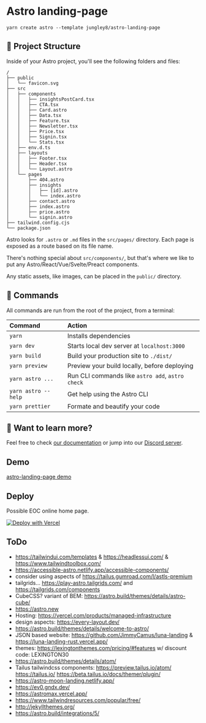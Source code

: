 # Astro landing-page

```
yarn create astro --template jungley8/astro-landing-page
```

## 🚀 Project Structure

Inside of your Astro project, you'll see the following folders and files:

```
/
├── public
│   └── favicon.svg
├── src
│   ├── components
│   │   ├── insightsPostCard.tsx
│   │   ├── CTA.tsx
│   │   ├── Card.astro
│   │   ├── Data.tsx
│   │   ├── Feature.tsx
│   │   ├── Newsletter.tsx
│   │   ├── Price.tsx
│   │   ├── Signin.tsx
│   │   └── Stats.tsx
│   ├── env.d.ts
│   ├── layouts
│   │   ├── Footer.tsx
│   │   ├── Header.tsx
│   │   └── Layout.astro
│   └── pages
│       ├── 404.astro
│       ├── insights
│       │   ├── [id].astro
│       │   └── index.astro
│       ├── contact.astro
│       ├── index.astro
│       ├── price.astro
│       └── signin.astro
├── tailwind.config.cjs
└── package.json
```

Astro looks for `.astro` or `.md` files in the `src/pages/` directory. Each page is exposed as a route based on its file name.

There's nothing special about `src/components/`, but that's where we like to put any Astro/React/Vue/Svelte/Preact components.

Any static assets, like images, can be placed in the `public/` directory.

## 🧞 Commands

All commands are run from the root of the project, from a terminal:

| Command             | Action                                           |
| :------------------ | :----------------------------------------------- |
| `yarn`              | Installs dependencies                            |
| `yarn dev`          | Starts local dev server at `localhost:3000`      |
| `yarn build`        | Build your production site to `./dist/`          |
| `yarn preview`      | Preview your build locally, before deploying     |
| `yarn astro ...`    | Run CLI commands like `astro add`, `astro check` |
| `yarn astro --help` | Get help using the Astro CLI                     |
| `yarn prettier`     | Formate and beautify your code                   |

## 👀 Want to learn more?

Feel free to check [our documentation](https://docs.astro.build) or jump into our [Discord server](https://astro.build/chat).

## Demo

[astro-landing-page demo](https://astro-landing-page-jet.vercel.app)

## Deploy

Possible EOC online home page.

[![Deploy with Vercel](https://vercel.com/button)](https://vercel.com/new/clone?repository-url=https%3A%2F%2Fgithub.com%2FJungley8%2Fastro-landing-page)

## ToDo

- https://tailwindui.com/templates & https://headlessui.com/ & https://www.tailwindtoolbox.com/
- https://accessible-astro.netlify.app/accessible-components/
- consider using aspects of https://tailus.gumroad.com/l/astls-premium
- tailgrids... https://play-astro.tailgrids.com/ and https://tailgrids.com/components
- CubeCSS? variant of BEM: https://astro.build/themes/details/astro-cube/
- https://astro.new
- Hosting: https://vercel.com/products/managed-infrastructure
- design aspects: https://every-layout.dev/
- https://astro.build/themes/details/welcome-to-astro/
- JSON based website: https://github.com/JimmyCamus/luna-landing & https://luna-landing-rust.vercel.app/
- themes: https://lexingtonthemes.com/pricing/#features w/ discount code: LEXINGTON30
- https://astro.build/themes/details/atom/
- Tailus tailwindcss components: https://preview.tailus.io/atom/ https://tailus.io/ https://beta.tailus.io/docs/themer/plugin/
- https://astro-moon-landing.netlify.app/
- https://ev0.gndx.dev/
- https://astromax.vercel.app/
- https://www.tailwindresources.com/popular/free/
- http://jekyllthemes.org/
- https://astro.build/integrations/5/
